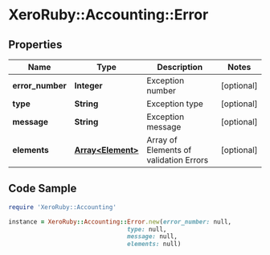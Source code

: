 # XeroRuby::Accounting::Error

## Properties

Name | Type | Description | Notes
------------ | ------------- | ------------- | -------------
**error_number** | **Integer** | Exception number | [optional] 
**type** | **String** | Exception type | [optional] 
**message** | **String** | Exception message | [optional] 
**elements** | [**Array&lt;Element&gt;**](Element.md) | Array of Elements of validation Errors | [optional] 

## Code Sample

```ruby
require 'XeroRuby::Accounting'

instance = XeroRuby::Accounting::Error.new(error_number: null,
                                 type: null,
                                 message: null,
                                 elements: null)
```


